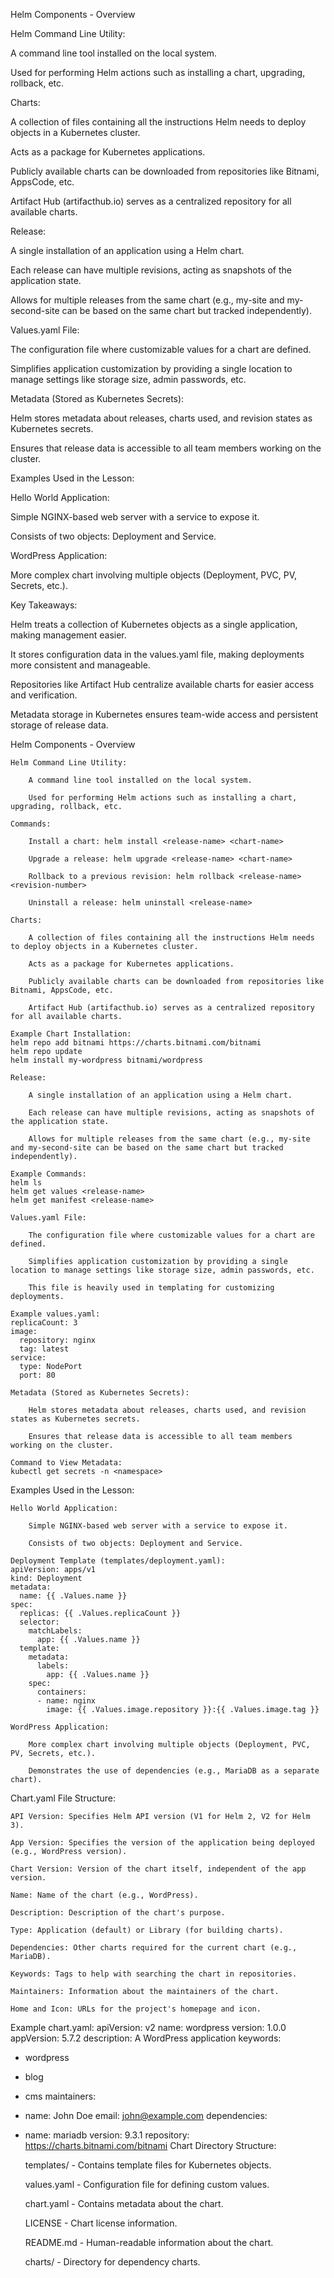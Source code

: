 Helm Components - Overview

Helm Command Line Utility:

A command line tool installed on the local system.

Used for performing Helm actions such as installing a chart, upgrading, rollback, etc.

Charts:

A collection of files containing all the instructions Helm needs to deploy objects in a Kubernetes cluster.

Acts as a package for Kubernetes applications.

Publicly available charts can be downloaded from repositories like Bitnami, AppsCode, etc.

Artifact Hub (artifacthub.io) serves as a centralized repository for all available charts.

Release:

A single installation of an application using a Helm chart.

Each release can have multiple revisions, acting as snapshots of the application state.

Allows for multiple releases from the same chart (e.g., my-site and my-second-site can be based on the same chart but tracked independently).

Values.yaml File:

The configuration file where customizable values for a chart are defined.

Simplifies application customization by providing a single location to manage settings like storage size, admin passwords, etc.

Metadata (Stored as Kubernetes Secrets):

Helm stores metadata about releases, charts used, and revision states as Kubernetes secrets.

Ensures that release data is accessible to all team members working on the cluster.

Examples Used in the Lesson:

Hello World Application:

Simple NGINX-based web server with a service to expose it.

Consists of two objects: Deployment and Service.

WordPress Application:

More complex chart involving multiple objects (Deployment, PVC, PV, Secrets, etc.).

Key Takeaways:

Helm treats a collection of Kubernetes objects as a single application, making management easier.

It stores configuration data in the values.yaml file, making deployments more consistent and manageable.

Repositories like Artifact Hub centralize available charts for easier access and verification.

Metadata storage in Kubernetes ensures team-wide access and persistent storage of release data.


Helm Components - Overview

    Helm Command Line Utility:

        A command line tool installed on the local system.

        Used for performing Helm actions such as installing a chart, upgrading, rollback, etc.

    Commands:

        Install a chart: helm install <release-name> <chart-name>

        Upgrade a release: helm upgrade <release-name> <chart-name>

        Rollback to a previous revision: helm rollback <release-name> <revision-number>

        Uninstall a release: helm uninstall <release-name>

    Charts:

        A collection of files containing all the instructions Helm needs to deploy objects in a Kubernetes cluster.

        Acts as a package for Kubernetes applications.

        Publicly available charts can be downloaded from repositories like Bitnami, AppsCode, etc.

        Artifact Hub (artifacthub.io) serves as a centralized repository for all available charts.

    Example Chart Installation:
    helm repo add bitnami https://charts.bitnami.com/bitnami
    helm repo update
    helm install my-wordpress bitnami/wordpress

    Release:

        A single installation of an application using a Helm chart.

        Each release can have multiple revisions, acting as snapshots of the application state.

        Allows for multiple releases from the same chart (e.g., my-site and my-second-site can be based on the same chart but tracked independently).

    Example Commands:
    helm ls
    helm get values <release-name>
    helm get manifest <release-name>

    Values.yaml File:

        The configuration file where customizable values for a chart are defined.

        Simplifies application customization by providing a single location to manage settings like storage size, admin passwords, etc.

        This file is heavily used in templating for customizing deployments.

    Example values.yaml:
    replicaCount: 3
    image:
      repository: nginx
      tag: latest
    service:
      type: NodePort
      port: 80

    Metadata (Stored as Kubernetes Secrets):

        Helm stores metadata about releases, charts used, and revision states as Kubernetes secrets.

        Ensures that release data is accessible to all team members working on the cluster.

    Command to View Metadata:
    kubectl get secrets -n <namespace>

Examples Used in the Lesson:

    Hello World Application:

        Simple NGINX-based web server with a service to expose it.

        Consists of two objects: Deployment and Service.

    Deployment Template (templates/deployment.yaml):
    apiVersion: apps/v1
    kind: Deployment
    metadata:
      name: {{ .Values.name }}
    spec:
      replicas: {{ .Values.replicaCount }}
      selector:
        matchLabels:
          app: {{ .Values.name }}
      template:
        metadata:
          labels:
            app: {{ .Values.name }}
        spec:
          containers:
          - name: nginx
            image: {{ .Values.image.repository }}:{{ .Values.image.tag }}

    WordPress Application:

        More complex chart involving multiple objects (Deployment, PVC, PV, Secrets, etc.).

        Demonstrates the use of dependencies (e.g., MariaDB as a separate chart).

Chart.yaml File Structure:

    API Version: Specifies Helm API version (V1 for Helm 2, V2 for Helm 3).

    App Version: Specifies the version of the application being deployed (e.g., WordPress version).

    Chart Version: Version of the chart itself, independent of the app version.

    Name: Name of the chart (e.g., WordPress).

    Description: Description of the chart's purpose.

    Type: Application (default) or Library (for building charts).

    Dependencies: Other charts required for the current chart (e.g., MariaDB).

    Keywords: Tags to help with searching the chart in repositories.

    Maintainers: Information about the maintainers of the chart.

    Home and Icon: URLs for the project's homepage and icon.

Example chart.yaml:
apiVersion: v2
name: wordpress
version: 1.0.0
appVersion: 5.7.2
description: A WordPress application
keywords:
  - wordpress
  - blog
  - cms
maintainers:
  - name: John Doe
    email: john@example.com
dependencies:
  - name: mariadb
    version: 9.3.1
    repository: https://charts.bitnami.com/bitnami
Chart Directory Structure:

    templates/ - Contains template files for Kubernetes objects.

    values.yaml - Configuration file for defining custom values.

    chart.yaml - Contains metadata about the chart.

    LICENSE - Chart license information.

    README.md - Human-readable information about the chart.

    charts/ - Directory for dependency charts.


